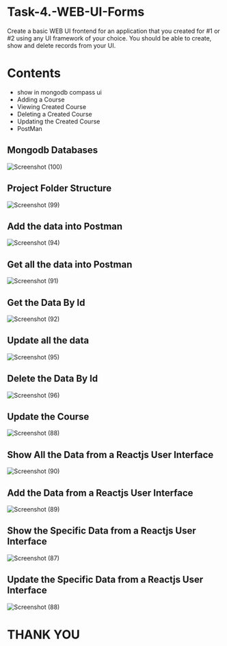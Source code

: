 # Task-4.-WEB-UI-Forms
Create a basic WEB UI frontend for an application that you created for #1 or #2 using any UI framework of your choice. You should be able to create, show and delete records from your UI.


# Contents
- show in mongodb compass ui
-  Adding a Course
-  Viewing Created Course
-  Deleting a Created Course
-  Updating the Created Course
- PostMan


## Mongodb Databases
![Screenshot (100)](https://user-images.githubusercontent.com/117644617/200366305-6ec70c8e-beaa-4cd9-b6d5-48c3d3c882b9.png)

## Project Folder Structure
![Screenshot (99)](https://user-images.githubusercontent.com/117644617/200366371-99df9e77-c830-4e34-b640-42de8ebf4d2e.png)

## Add  the data into Postman 
![Screenshot (94)](https://user-images.githubusercontent.com/117644617/200366498-b9c6d0e3-9c86-411a-b585-fc559fa50603.png)

## Get all the data into Postman 
![Screenshot (91)](https://user-images.githubusercontent.com/117644617/200366595-2a2db2f4-2193-404e-845a-1a68ed37ebed.png)

## Get the Data By Id
![Screenshot (92)](https://user-images.githubusercontent.com/117644617/200366803-9e2df18d-0094-465c-b44e-40984128e6b8.png)

## Update all the data
![Screenshot (95)](https://user-images.githubusercontent.com/117644617/200366983-1622b14e-61e6-465e-82c0-5b3251f0e9fe.png)

## Delete the Data By Id
![Screenshot (96)](https://user-images.githubusercontent.com/117644617/200367080-fd1c9fe5-91d2-465e-9c08-f4b3e2df89d8.png)

## Update the Course
![Screenshot (88)](https://user-images.githubusercontent.com/117644617/200367205-781ce6e6-17d9-4db5-a36c-61f6bd31c59b.png)

## Show All the Data from a Reactjs User Interface
![Screenshot (90)](https://user-images.githubusercontent.com/117644617/200367272-1b46c4d2-d7c6-479e-b568-9b9d3a5ad673.png)

## Add the  Data from a Reactjs User Interface
![Screenshot (89)](https://user-images.githubusercontent.com/117644617/200367454-5c75f960-e2c3-4453-8885-58a764831cbf.png)

## Show the  Specific Data from a Reactjs User Interface
![Screenshot (87)](https://user-images.githubusercontent.com/117644617/200367544-e99501be-6f5b-491c-8a1e-1a1ffb048092.png)

## Update the Specific Data from a Reactjs User Interface
![Screenshot (88)](https://user-images.githubusercontent.com/117644617/200367591-9de327e5-9ab3-4375-b482-a5937afa06c4.png)

# THANK YOU
